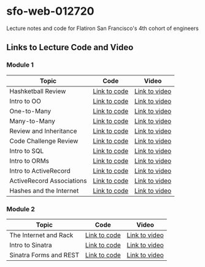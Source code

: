 # sfo-web-012720

Lecture notes and code for Flatiron San Francisco's 4th cohort of engineers

## Links to Lecture Code and Video

### Module 1

| Topic            | Code                | Video                |
| -----            | ----                | -----                |
| Hashketball Review       | [Link to code](https://github.com/learn-co-students/sfo-web-012720/tree/master/01-hashketball-review) | [Link to video](https://youtu.be/-K0aG5sxvc8) |
| Intro to OO       | [Link to code](https://github.com/learn-co-students/sfo-web-012720/tree/master/02-intro-oo) | [Link to video](https://youtu.be/deY16ZTEOWY) |
| One-to-Many | [Link to code](https://github.com/learn-co-students/sfo-web-012720/tree/master/03-one-to-many) | [Link to video](https://youtu.be/cK7SCT-4vFc) |
| Many-to-Many | [Link to code](https://github.com/learn-co-students/sfo-web-012720/tree/master/04-many-to-many) | [Link to video](https://youtu.be/cmc5Fr8UZzo) |
| Review and Inheritance | [Link to code](https://github.com/learn-co-students/sfo-web-012720/tree/master/05-intro-inheritance-oo-my-pets) | [Link to video](https://youtu.be/ACzv9-XNlQ0) |
| Code Challenge Review | [Link to code](https://github.com/learn-co-students/sfo-web-012720/tree/master/06-cc-review) | [Link to video](https://youtu.be/2dilles8FBs) |
| Intro to SQL | [Link to code](https://github.com/learn-co-students/sfo-web-012720/tree/master/07-intro-sql) | [Link to video](https://youtu.be/mGTBb25Br9Q) |
| Intro to ORMs | [Link to code](https://github.com/learn-co-students/sfo-web-012720/tree/master/08-intro-orms) | [Link to video](https://youtu.be/grRBPRZ_oXw) |
| Intro to ActiveRecord | [Link to code](https://github.com/learn-co-students/sfo-web-012720/tree/master/09-active-record-intro) | [Link to video](https://youtu.be/GYPaLJti-G0) |
| ActiveRecord Associations | [Link to code](https://github.com/learn-co-students/sfo-web-012720/tree/master/10-active-record-associations) | [Link to video](https://youtu.be/N7XrfIr-hn0) |
| Hashes and the Internet | [Link to code](https://github.com/learn-co-students/sfo-web-012720/tree/master/11-hashes-and-the-internet) | [Link to video](https://youtu.be/5GoiwZ0UgCk) |

### Module 2

| Topic            | Code                | Video                |
| -----            | ----                | -----                |
| The Internet and Rack | [Link to code](https://github.com/learn-co-students/sfo-web-012720/tree/master/13-rack) | [Link to video](https://youtu.be/HvIdcbv4xdg) |
| Intro to Sinatra | [Link to code](https://github.com/learn-co-students/sfo-web-012720/tree/master/14-intro-sinatra-mvc) | [Link to video](https://youtu.be/5Y9r3oPjBH0) |
| Sinatra Forms and REST | [Link to code](https://github.com/learn-co-students/sfo-web-012720/tree/master/15-sinatra-forms-and-rest) | [Link to video](https://youtu.be/oStZ1jQsDPE) |
